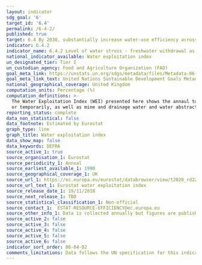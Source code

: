 ```yaml
---
layout: indicator
sdg_goal: '6'
target_id: '6.4'
permalink: /6-4-2/
published: true
target: 6.4 By 2030, substantially increase water-use efficiency across all sectors and ensure sustainable withdrawals and supply of freshwater to address water scarcity and substantially reduce the number of people suffering from water scarcity
indicator: 6.4.2
indicator_name: 6.4.2 Level of water stress - freshwater withdrawal as a proportion of available freshwater resources
national_indicator_available: Water exploitation index
un_designated_tier: Tier I
un_custodian_agency: Food and Agriculture Organization (FAO)
goal_meta_link: https://unstats.un.org/sdgs/metadata/files/Metadata-06-04-02.pdf
goal_meta_link_text: United Nations Sustainable Development Goals Metadata (PDF 615 KB)
national_geographical_coverage: United Kingdom
computation_units: Percentage (%)
computation_definitions: >-
  The Water Exploitation Index (WEI) presented here shows the annaul total fresh water abstraction in a country as a percentage of its long term annual average available water from renewable fresh water resources. This includes water removed from any fresh water source, either permanently
  or temporarily, as well as mine and drainage water and water abstractions from precipitation. Water used for hydroelectricity generation (in situ use) is exceluded.
reporting_status: complete
data_non_statistical: false
data_footnote: Estimated by Eurostat
graph_type: line
graph_title: Water exploitation index
data_show_map: false
data_keywords: DEFRA
source_active_1: true
source_organisation_1: Eurostat
source_periodicity_1: Annual
source_earliest_available_1: 1990
source_geographical_coverage_1: UK
source_url_1: https://ec.europa.eu/eurostat/databrowser/view/t2020_rd220/default/table?lang=en
source_url_text_1: Eurostat water exploitation index
source_release_date_1: 19/11/2018
source_next_release_1: TBD
source_statistical_classification_1: Non-official
source_contact_1:  ESTAT-RESOURCE-EFFICIENCY@ec.europa.eu
source_other_info_1: Data is collected annually but figures are published every two years.
source_active_2: false
source_active_3: false
source_active_4: false
source_active_5: false
source_active_6: false
indicator_sort_order: 06-04-02
comments_limitations: Data follows the UN specification for this indicator. This indicator has been identified in collaboration with topic experts.
---
```

